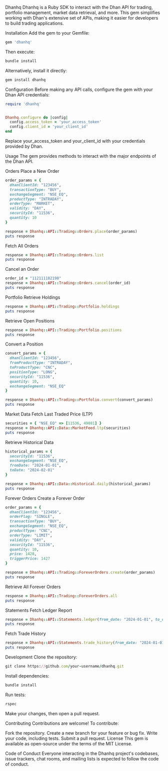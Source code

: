 Dhanhq
Dhanhq is a Ruby SDK to interact with the Dhan API for trading, portfolio management, market data retrieval, and more. This gem simplifies working with Dhan's extensive set of APIs, making it easier for developers to build trading applications.

Installation
Add the gem to your Gemfile:

```ruby
gem 'dhanhq'
```

Then execute:

```ruby
bundle install
```

Alternatively, install it directly:

```ruby
gem install dhanhq
```

Configuration
Before making any API calls, configure the gem with your Dhan API credentials:

```ruby
require 'dhanhq'


Dhanhq.configure do |config|
  config.access_token = 'your_access_token'
  config.client_id = 'your_client_id'
end
```

Replace your_access_token and your_client_id with your credentials provided by Dhan.

Usage
The gem provides methods to interact with the major endpoints of the Dhan API.

Orders
Place a New Order

```ruby
order_params = {
  dhanClientId: "123456",
  transactionType: "BUY",
  exchangeSegment: "NSE_EQ",
  productType: "INTRADAY",
  orderType: "MARKET",
  validity: "DAY",
  securityId: "11536",
  quantity: 10
}

response = Dhanhq::API::Trading::Orders.place(order_params)
puts response
```

Fetch All Orders

```ruby
response = Dhanhq::API::Trading::Orders.list
puts response
```

Cancel an Order

```ruby
order_id = "112111182198"
response = Dhanhq::API::Trading::Orders.cancel(order_id)
puts response
```

Portfolio
Retrieve Holdings

```ruby
response = Dhanhq::API::Trading::Portfolio.holdings
puts response
```

Retrieve Open Positions

```ruby
response = Dhanhq::API::Trading::Portfolio.positions
puts response
```

Convert a Position

```ruby
convert_params = {
  dhanClientId: "123456",
  fromProductType: "INTRADAY",
  toProductType: "CNC",
  positionType: "LONG",
  securityId: "11536",
  quantity: 10,
  exchangeSegment: "NSE_EQ"
}

response = Dhanhq::API::Trading::Portfolio.convert(convert_params)
puts response
```

Market Data
Fetch Last Traded Price (LTP)

```ruby
securities = { "NSE_EQ" => [11536, 49081] }
response = Dhanhq::API::Data::MarketFeed.ltp(securities)
puts response
```

Retrieve Historical Data

```ruby
historical_params = {
  securityId: "11536",
  exchangeSegment: "NSE_EQ",
  fromDate: "2024-01-01",
  toDate: "2024-02-01"
}

response = Dhanhq::API::Data::Historical.daily(historical_params)
puts response
```

Forever Orders
Create a Forever Order

```ruby
order_params = {
  dhanClientId: "123456",
  orderFlag: "SINGLE",
  transactionType: "BUY",
  exchangeSegment: "NSE_EQ",
  productType: "CNC",
  orderType: "LIMIT",
  validity: "DAY",
  securityId: "11536",
  quantity: 10,
  price: 1428,
  triggerPrice: 1427
}

response = Dhanhq::API::Trading::ForeverOrders.create(order_params)
puts response
```

Retrieve All Forever Orders

```ruby
response = Dhanhq::API::Trading::ForeverOrders.all
puts response
```

Statements
Fetch Ledger Report

```ruby
response = Dhanhq::API::Statements.ledger(from_date: "2024-01-01", to_date: "2024-01-31")
puts response
```

Fetch Trade History

```ruby
response = Dhanhq::API::Statements.trade_history(from_date: "2024-01-01", to_date: "2024-01-31", page: 0)
puts response
```

Development
Clone the repository:

```ruby
git clone https://github.com/your-username/dhanhq.git
```

Install dependencies:

```ruby
bundle install
```

Run tests:

```ruby
rspec
```

Make your changes, then open a pull request.

Contributing
Contributions are welcome! To contribute:

Fork the repository.
Create a new branch for your feature or bug fix.
Write your code, including tests.
Submit a pull request.
License
This gem is available as open-source under the terms of the MIT License.

Code of Conduct
Everyone interacting in the Dhanhq project's codebases, issue trackers, chat rooms, and mailing lists is expected to follow the code of conduct.
